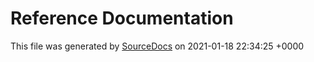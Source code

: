 # Reference Documentation

This file was generated by [SourceDocs](https://github.com/eneko/SourceDocs) on 2021-01-18 22:34:25 +0000